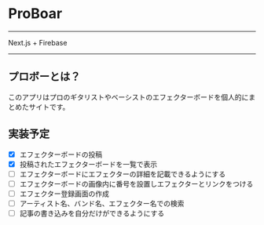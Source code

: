 # ProBoar

---
Next.js + Firebase

---

## プロボーとは？
このアプリはプロのギタリストやベーシストのエフェクターボードを個人的にまとめたサイトです。

## 実装予定
- [x] エフェクターボードの投稿
- [x] 投稿されたエフェクターボードを一覧で表示
- [ ] エフェクターボードにエフェクターの詳細を記載できるようにする
- [ ] エフェクターボードの画像内に番号を設置しエフェクターとリンクをつける
- [ ] エフェクター登録画面の作成
- [ ] アーティスト名、バンド名、エフェクター名での検索
- [ ] 記事の書き込みを自分だけができるようにする
